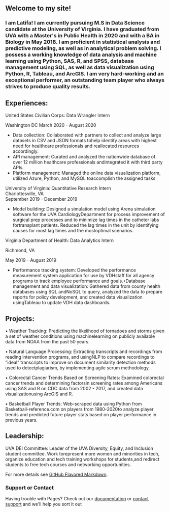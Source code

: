 ## Welcome to my site!



### I am Latifa! I am currently pursuing M.S in Data Science candidate at the University of Virginia. I have graduated from UVA with a Master's in Public Health in 2020 and with a BA in Biology in May 2018. I am proficient in statistical analysis and predictive modeling, as well as in analytical problem solving. I possess a working knowledge of data analysis and machine learning using Python, SAS, R, and SPSS, database management using SQL, as well as data visualization using Python, R, Tableau, and ArcGIS. I am very hard-working and an exceptional performer, an outstanding team player who always strives to produce quality results.


## **Experiences**:

 United States Civilian Corps: Data Wrangler Intern 

 Washington DC
 March 2020 - August 2020
                                                                                                                                            
   - Data collection: Collaborated with partners to collect and analyze large datasets in CSV and JSON formats tohelp identify areas with highest need for healthcare professionals and reallocated resources accordingly.
   - API management: Curated and analyzed the nationwide database of over 12 million healthcare professionals andintegrated it with third party APIs.
   - Platform management: Managed the online data visualization platform, utilized Azure, Python, and MySQL toaccomplish the assigned tasks                                                                                                                                        

 University of Virginia: Quantitative Research Intern                                                                                         
 Charlottesville, VA  
 September 2019 - December 2019
  - Model building:  Designed a simulation model using Arena simulation software for the UVA CardiologyDepartment for process improvement of surgical prep processes and to           minimize lag times in the catheter labs fortransplant patients. Reduced the lag times in the unit by identifying causes for most lag times and the mostoptimal scenarios.
  
 Virginia Department of Health: Data Analytics Intern 
 
 Richmond, VA
 
 May 2019 - August 2019
  - Performance tracking system:  Developed the performance measurement system application for use by VDHstaff for all agency programs to track employee performance and        goals.◦Database management and data visualization:  Gathered data from county health databases using SQL andNoSQL to query, analyzed the data to prepare reports for policy  development, and created data visualization usingTableau to update VDH data dashboards.

 
 

## **Projects**:

• Weather Tracking:  Predicting the likelihood of tornadoes and storms given a set of weather conditions using machinelearning on publicly available data from NOAA from the past   50 years.
 
• Natural Language Processing:  Extracting transcripts and recordings from reading intervention programs, and usingNLP to compare recordings to ”ideal” transcripts to improve on document similarity detection methods used to detectplagiarism, by implementing agile scrum methodology.

• Colorectal Cancer Trends Based on Screening Rates:  Examined colorectal cancer trends and determining factorsin screening rates among Americans using SAS and R on CDC data from 2002 - 2017, and created data visualizationusing ArcGIS and R.

• Basketball Player Trends:  Web-scraped data using Python from Basketball-reference.com on players from 1980-2020to analyze player trends and predicted future player stats based on player performance in previous years.


 ## **Leadership**:

 UVA DEI Committee:  Leader of the UVA Diversity, Equity, and Inclusion student committee.  Work torepresent more women and minorities in tech, organize education and tech         training workshops for students,and redirect students to free tech courses and networking opportunities.
 
 




For more details see [GitHub Flavored Markdown](https://guides.github.com/features/mastering-markdown/).



### Support or Contact

Having trouble with Pages? Check out our [documentation](https://docs.github.com/categories/github-pages-basics/) or [contact support](https://github.com/contact) and we’ll help you sort it out
